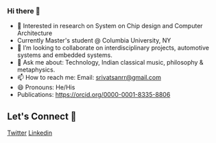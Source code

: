 ### Hi there 👋

- 🌱 Interested in research on System on Chip design and Computer Architecture 
- Currently Master's student @ Columbia University, NY
- 👯 I’m looking to collaborate on interdisciplinary projects, automotive systems and embedded systems. 
- 💬 Ask me about: Technology, Indian classical music, philosophy & metaphysics. 
- 📫 How to reach me: Email: srivatsanrr@gmail.com
- 😄 Pronouns: He/His
- Publications: https://orcid.org/0000-0001-8335-8806

## Let's Connect 🔗
[Twitter](https://twitter.com/srivatsanrr)
[Linkedin](https://linkedin.com/in/srivatsan-raveendran/)
